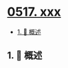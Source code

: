 # [0517. xxx](https://github.com/Tdahuyou/TNotes.leetcode/tree/main/notes/0517.%20xxx)

<!-- region:toc -->

- [1. 📝 概述](#1--概述)

<!-- endregion:toc -->

## 1. 📝 概述
